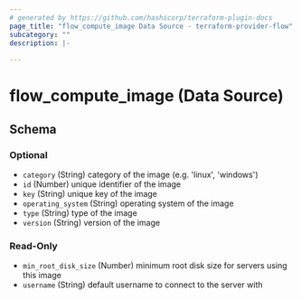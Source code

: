 ```yaml
---
# generated by https://github.com/hashicorp/terraform-plugin-docs
page_title: "flow_compute_image Data Source - terraform-provider-flow"
subcategory: ""
description: |-
  
---
```


# flow_compute_image (Data Source)





<!-- schema generated by tfplugindocs -->
## Schema

### Optional

- `category` (String) category of the image (e.g. 'linux', 'windows')
- `id` (Number) unique identifier of the image
- `key` (String) unique key of the image
- `operating_system` (String) operating system of the image
- `type` (String) type of the image
- `version` (String) version of the image

### Read-Only

- `min_root_disk_size` (Number) minimum root disk size for servers using this image
- `username` (String) default username to connect to the server with



